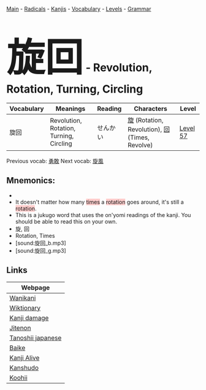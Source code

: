 <style> bigfont {font-size: 100px}</style>
[Main](../README.md) -
[Radicals](../radicals.md) -
[Kanjis](../kanjis.md) -
[Vocabulary](../vocabulary.md) -
[Levels](../levels.md) -
[Grammar](../grammar.md)
# <bigfont> 旋回</bigfont> - Revolution, Rotation, Turning, Circling 

| Vocabulary | Meanings | Reading | Characters | Level |
| --- | --- | --- | --- | --- |
| 旋回 | Revolution, Rotation, Turning, Circling | せんかい |  [旋](../kanjis/旋.md) (Rotation, Revolution), [回](../kanjis/回.md) (Times, Revolve) | [Level 57](../levels/wk_level57.md) |

Previous vocab: [勇敢](勇敢.md) Next vocab: [旋風](旋風.md) 

## Mnemonics:

* 
* It doesn't matter how many <span style="background-color:#ffcccb"> times</span> a <span style="background-color:#ffcccb"> rotation</span> goes around, it's still a <span style="background-color:#ffcccb"> rotation</span>.
* This is a jukugo word that uses the on'yomi readings of the kanji. You should be able to read this on your own.
* 旋, 回
* Rotation, Times
* [sound:旋回_b.mp3]
* [sound:旋回_g.mp3]


## Links 

| Webpage |
| --- |
| [Wanikani          ](https://www.wanikani.com/kanji/旋回) |
| [Wiktionary        ](https://en.wiktionary.org/wiki/旋回) |
| [Kanji damage      ](http://www.kanjidamage.com/kanji/search?utf8=✓&q=旋回) |
| [Jitenon           ](https://jitenon.com/kanji/旋回) |
| [Tanoshii japanese ](https://www.tanoshiijapanese.com/dictionary/kanji.cfm?k=旋回) |
| [Baike             ](https://baike.baidu.com/item/旋回) |
| [Kanji Alive       ](https://app.kanjialive.com/旋回) |
| [Kanshudo          ](https://www.kanshudo.com/searchmn?q=旋回) |
| [Koohii            ](https://kanji.koohii.com/study/kanji/旋回) |
